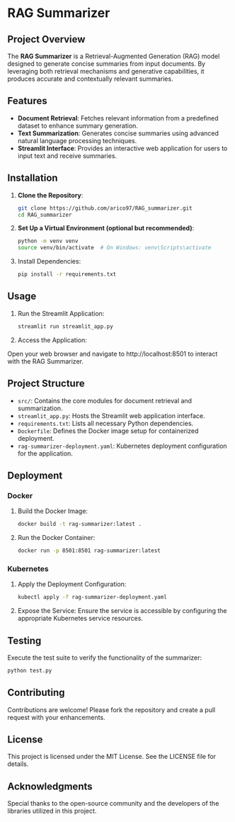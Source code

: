 # RAG Summarizer

## Project Overview

The **RAG Summarizer** is a Retrieval-Augmented Generation (RAG) model designed to generate concise summaries from input documents. By leveraging both retrieval mechanisms and generative capabilities, it produces accurate and contextually relevant summaries.

## Features

- **Document Retrieval**: Fetches relevant information from a predefined dataset to enhance summary generation.
- **Text Summarization**: Generates concise summaries using advanced natural language processing techniques.
- **Streamlit Interface**: Provides an interactive web application for users to input text and receive summaries.

## Installation

1. **Clone the Repository**:

   ```bash
   git clone https://github.com/arico97/RAG_summarizer.git
   cd RAG_summarizer
   ```
2. **Set Up a Virtual Environment (optional but recommended)**:
   
   ```bash
   python -m venv venv
   source venv/bin/activate  # On Windows: venv\Scripts\activate
   ```

3. Install Dependencies:

   ```bash
   pip install -r requirements.txt
   ```
## Usage
1. Run the Streamlit Application:

   ```bash
   streamlit run streamlit_app.py
   ```
2. Access the Application:

Open your web browser and navigate to http://localhost:8501 to interact with the RAG Summarizer.

## Project Structure
- ``src/``: Contains the core modules for document retrieval and summarization.
- ``streamlit_app.py``: Hosts the Streamlit web application interface.
- ``requirements.txt``: Lists all necessary Python dependencies.
- ``Dockerfile``: Defines the Docker image setup for containerized deployment.
- ``rag-summarizer-deployment.yaml``: Kubernetes deployment configuration for the application.

## Deployment
### Docker
1. Build the Docker Image:

   ```bash
   docker build -t rag-summarizer:latest .
   ```
2. Run the Docker Container:

   ```bash
   docker run -p 8501:8501 rag-summarizer:latest
   ```
### Kubernetes
1. Apply the Deployment Configuration:

   ```bash
   kubectl apply -f rag-summarizer-deployment.yaml
   ```
2. Expose the Service:
Ensure the service is accessible by configuring the appropriate Kubernetes service resources.

## Testing
Execute the test suite to verify the functionality of the summarizer:

   ```bash
python test.py
   ```

## Contributing
Contributions are welcome! Please fork the repository and create a pull request with your enhancements.

## License
This project is licensed under the MIT License. See the LICENSE file for details.

## Acknowledgments
Special thanks to the open-source community and the developers of the libraries utilized in this project.


